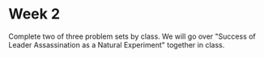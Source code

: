 # Week 2

Complete two of three problem sets by class. We will go over "Success of Leader Assassination as a Natural Experiment" together in class.